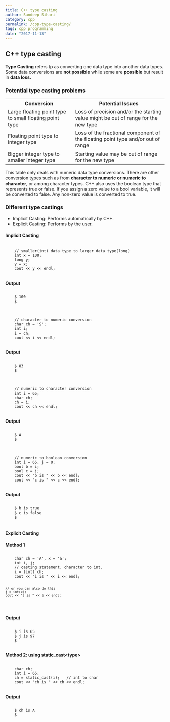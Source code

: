 ```yaml
---
title: C++ type casting
author: Sandeep Sihari
category: cpp
permalink: /cpp-type-casting/
tags: cpp programming
date: "2017-11-13"
---
```


<h2>C++ type casting</h2>
<p>
    <b>Type Casting</b> refers tp as converting one data type into another data types. Some data conversions are <b>not possible</b> while some are <b>possible</b> but result in <b>data loss.</b>
</p>

<h3>Potential type casting problems</h3>
<div class="table-responsive">
    <table class="table table-bordered">
        <tbody>
            <tr>
                <th><b>Conversion</b></th>
                <th><b>Potential Issues</b></th>
            </tr>
            <tr>
                <td>Large floating point type to small floating point type</td>
                <td>Loss of precision and/or the starting value might be out of range for the new type</td>
            </tr>
            <tr>
                <td>Floating point type to integer type</td>
                <td>Loss of the fractional component of the floating point type and/or out of range</td>
            </tr>
            <tr>
                <td>Bigger integer type to smaller integer type</td>
                <td>Starting value may be out of range for the new type</td>
            </tr>
        </tbody>
    </table>
</div>

<p>
    This table only deals with numeric data type conversions. There are other conversion types such as from <b>character to numeric or numeric to character</b>, or among character types. C++ also uses the boolean type that represents true or false. If you assign a zero value to a bool variable, it will be converted to false. Any non-zero value is converted to true.
</p>

<h3>Different type castings</h3>
<ul>
    <li>Implicit Casting: Performs automatically by C++.</li>
    <li>Explicit Casting: Performs by the user.</li>
</ul>

<h4>Implicit Casting</h4>
<pre class="line-numbers language-cpp">
<code>
    // smaller(int) data type to larger data type(long)
    int x = 100;
    long y;
    y = x;
    cout << y << endl;
</code>
</pre>
<p><b>Output</b></p>
<pre class="language-bash">
<code>
    $ 100
    $ 
</code>
</pre>

<pre class="line-numbers language-cpp">
<code>
    // character to numeric conversion
    char ch = 'S';
    int i;
    i = ch;
    cout << i << endl;
</code>
</pre>
<p><b>Output</b></p>
<pre class="language-bash">
<code>
    $ 83
    $ 
</code>
</pre>

<pre class="line-numbers language-cpp">
<code>
    // numeric to character conversion
    int i = 65;
    char ch;
    ch = i;
    cout << ch << endl;
</code>
</pre>
<p><b>Output</b></p>
<pre class="language-bash">
<code>
    $ A
    $ 
</code>
</pre>

<pre class="line-numbers language-cpp">
<code>
    // numeric to boolean conversion
    int i = 65, j = 0;
    bool b = i;
    bool c = j;
    cout << "b is " << b << endl;
    cout << "c is " << c << endl;
</code>
</pre>
<p><b>Output</b></p>
<pre class="language-bash">
<code>
    $ b is true
    $ c is false
    $
</code>
</pre>

<h4>Explicit Casting</h4>
<p><b>Method 1</b></p>
<pre class="line-numbers language-cpp">
<code>
    char ch = 'A', x = 'a';
    int i, j;
    // casting statement. character to int.
    i = (int) ch;
    cout << "i is " << i << endl;
    
    // or you can also do this
    j = int(x);
    cout << "j is " << j << endl;
</code>
</pre>
<p><b>Output</b></p>
<pre class="language-bash">
<code>
    $ i is 65
    $ j is 97
    $
</code>
</pre>

<p><b>Method 2: using static_cast&lt;type&gt;</b></p>
<pre class="line-numbers language-cpp">
<code>
    char ch;
    int i = 65;
    ch = static_cast<char>(i);   // int to char
    cout << "ch is " << ch << endl;
</code>
</pre>
<p><b>Output</b></p>
<pre class="language-bash">
<code>
    $ ch is A
    $
</code>
</pre>
